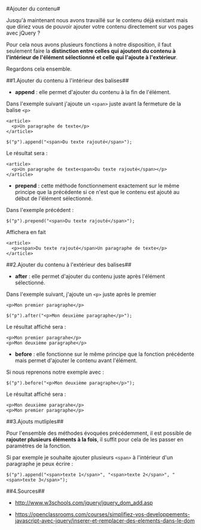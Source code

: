 #Ajouter du contenu#

Jusqu'à maintenant nous avons travaillé sur le contenu déjà existant mais que diriez vous de pouvoir ajouter votre contenu directement sur vos pages avec jQuery ?

Pour cela nous avons plusieurs fonctions à notre disposition, il faut seulement faire la **distinction entre celles qui ajoutent du contenu à l'intérieur de l'élément sélectionné et celle qui l'ajoute à l'extérieur**.

Regardons cela ensemble.

##1\.Ajouter du contenu à l'intérieur des balises##

- **append** : elle permet d'ajouter du contenu à la fin de l'élément.

Dans l'exemple suivant j'ajoute un ```<span>``` juste avant la fermeture de la balise ```<p>```

```
<article>
  <p>Un paragraphe de texte</p>
</article>

```

```
$("p").append("<span>Du texte rajouté</span>");

```

Le résultat sera :

```
<article>
  <p>Un paragraphe de texte<span>Du texte rajouté</span></p>
</article>

```

- **prepend** : cette méthode fonctionnement exactement sur le même principe que la précédente si ce n'est que le contenu est ajouté au début de l'élément sélectionné.

Dans l'exemple précédent :

```
$("p").prepend("<span>Du texte rajouté</span>");

```
Affichera en fait

```
<article>
  <p><span>Du texte rajouté</span>Un paragraphe de texte</p>
</article>

```

##2\.Ajouter du contenu à l'extérieur des balises##

- **after** : elle permet d'ajouter du contenu juste après l'élément sélectionné.

Dans l'exemple suivant, j'ajoute un ```<p>``` juste après le premier

```
<p>Mon premier paragraphe</p>

```

```
$("p").after("<p>Mon deuxième paragraphe</p>");

```
Le résultat affiché sera :

```
<p>Mon premier paragrahe</p>
<p>Mon deuxième paragraphe</p>

```

- **before** : elle fonctionne sur le même principe que la fonction précédente mais permet d'ajouter le contenu avant l'élément.

Si nous reprenons notre exemple avec :

```
$("p").before("<p>Mon deuxième paragraphe</p>");

```

Le résultat affiché sera :

```
<p>Mon deuxième paragrahe</p>
<p>Mon premier paragraphe</p>

```
##3\.Ajouts mutliples##

Pour l'ensemble des méthodes évoquées précédemment, il est possible de **rajouter plusieurs éléments à la fois**, il suffit pour cela de les passer en paramètres de la fonction.

Si par exemple je souhaite ajouter plusieurs ```<span>``` à l'intérieur d'un paragraphe je peux écrire :

```
$("p").append("<span>texte 1</span>", "<span>texte 2</span>", "<span>texte 3</span>");

```

##4\.Sources##

- http://www.w3schools.com/jquery/jquery_dom_add.asp

- https://openclassrooms.com/courses/simplifiez-vos-developpements-javascript-avec-jquery/inserer-et-remplacer-des-elements-dans-le-dom
